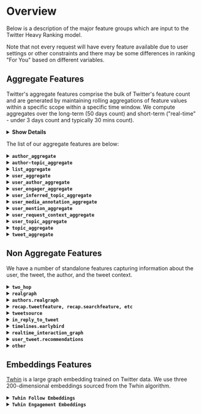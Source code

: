 # Overview
Below is a description of the major feature groups which are input to the Twitter Heavy Ranking model.

Note that not every request will have every feature available due to user settings or other constraints and there may be some differences in ranking "For You" based on different variables.

## Aggregate Features
Twitter's aggregate features comprise the bulk of Twitter's feature count and are generated by maintaining rolling aggregations of feature values within a specific scope within a specific time window. We compute aggregates over the long-term (50 days count) and short-term ("real-time" - under 3 days count and typically 30 mins count).

<details>
<summary><b>Show Details</b></summary>
Aggregate features are groups of multiple features generated as Cartesian crosses from a template and have the format
<table>
<tr>
<td><b>Feature Group Name</b></td>
<td><b>Engagement Scope</b></td>
<td><b>Feature To Aggregate</b></td>
<td><b>Aggregation Spec</b></td>
</tr>
</table>

<ul>
<li> The <b>Feature Group Name</b> is both the name of the aggregate feature and contains internally the aggregation scope, that is, what entities are aggregated over. 
<ul>
<li> For example, <code>"user_aggregate"</code> aggregates over unique user_ids, and <code>"user_author_aggregate"</code> aggregates over all user-author pairs. It also determines what fields the feature is joined to when being used. In the case of <code>"user_author_aggregate"</code>, the feature is joined to data corresponding to the specific user and the specific author. 
<li> The raw feature group names are often verbose and are simplified in the below presentation.
</ul>
<li> <b>Engagement Scope</b> is the subset of tweets within the aggregation scope that will be aggregated over. Typically this is the name of an output engagement, like <code>recap.engagement.is_favorited</code>. In that case, we only aggregate over Tweets which are also Liked.
<li> The <b>Feature To Aggregate</b> is the feature we are accumulating over. If this value is <code>any_feature</code>, that means we aggregate the Tweet count.  For example <code>user_aggregate_v2.pair.recap.engagement.is_favorited.any_feature.50.days.count</code> will be the number of Liked records for every user over the last 50 days.
<li> The <b>Aggregation Spec</b> is what aggregate to compute - what function and over what time window.
</ul>

For every Feature Group, we generate one feature for every possible combination of Engagement Scope, Feature To Aggregate, and Aggregation Spec. In particular, every row in the below tables generate one feature for every possible cross between columns.

<b>Example</b>:
For example, one such feature may be <code>user_aggregate_v2.pair.recap.engagement.is_favorited.engagement_features.in_network.replies.count.50.days.count</code>, which can be parsed into
<table>
<tr>
<td><b>Feature Group Name</b></td>
<td><b>Engagement Scope</b></td>
<td><b>Feature To Aggregate</b></td>
<td><b>Aggregation Spec</b></td>
</tr>
<tr>
<td><code>user_aggregate_v2.pair</code></td>
<td><code>recap.engagement.is_favorited</code></td>
<td><code>engagement_features.in_network.replies.count</code></td>
<td><code>50.days.count</code></td>
</tr>
</table>

This means that this feature aggregates
<ol>
<li> (Over every user),
<li> (Over only tweets favorited by the user),
<li> In network replies sent out by this user,
<li> (Counted over the last 50 days)
</ol>
This feature is then made available as a feature for the particular user. 

</details>

The list of our aggregate features are below:
<details>
<summary><b><code>author_aggregate</code></b></summary>
These features aggregate over the author (or original author) of a tweet. Some of the features are short-duration (30 minutes) and some longer (50 days). The features track how many of an author's tweets were engaged with.
<br>
<table>
<tr>
<td>
<code>
author (real_time)
</code>
</td>
<td>
<code>
timelines.enagagement.is_retweeted_without_quote <br>
timelines.engagement.is_clicked <br>
timelines.engagement.is_dont_like <br>
timelines.engagement.is_dwelled <br>
timelines.engagement.is_favorited <br>
timelines.engagement.is_followed <br>
timelines.engagement.is_open_linked <br>
timelines.engagement.is_photo_expanded <br>
timelines.engagement.is_profile_clicked <br>
timelines.engagement.is_quoted <br>
timelines.engagement.is_replied <br>
timelines.engagement.is_retweeted <br>
timelines.engagement.is_tweet_share_dm_clicked <br>
timelines.engagement.is_tweet_share_dm_sent <br>
timelines.engagement.is_video_playback_50 <br>
timelines.engagement.is_video_quality_viewed <br>
timelines.engagement.is_video_viewed <br>
</code>
</td>
<td>
<code>
any_feature <br>
</code>
</td>
<td>
<code>
30.minutes.count
</code>
</td>
</tr>

<tr>
<td>
<code>
original_author (real_time)
</code>
</td>
<td>
<code>
timelines.enagagement.is_retweeted_without_quote <br>
timelines.engagement.is_clicked <br>
timelines.engagement.is_dont_like <br>
timelines.engagement.is_dwelled <br>
timelines.engagement.is_favorited <br>
timelines.engagement.is_followed <br>
timelines.engagement.is_open_linked <br>
timelines.engagement.is_photo_expanded <br>
timelines.engagement.is_profile_clicked <br>
timelines.engagement.is_quoted <br>
timelines.engagement.is_replied <br>
timelines.engagement.is_retweeted <br>
timelines.engagement.is_tweet_share_dm_clicked <br>
timelines.engagement.is_tweet_share_dm_sent <br>
timelines.engagement.is_video_playback_50 <br>
timelines.engagement.is_video_quality_viewed <br>
timelines.engagement.is_video_viewed <br>
</code>
</td>
<td>
<code>
any_feature <br>
</code>
</td>
<td>
<code>
30.minutes.count
</code>
</td>
</tr>


<tr>
<td>
<code>
original_author (real_time)
</code>
</td>
<td>
<code>
timelines.engagement.is_share_menu_clicked <br>
timelines.engagement.is_shared <br>
</code>
</td>
<td>
<code>
any_feature <br>
</code>
</td>
<td>
<code>
30.minutes.count <br>
1.days.count <br>
</code>
</td>
</tr>

<tr>
<td>
<code>
original_author
</code>
</td>
<td>
<code>
recap.engagement.is_replied_reply_favorited_by_author <br>
recap.engagement.is_replied_reply_impressed_by_author <br>
recap.engagement.is_replied_reply_replied_by_author <br>
</code>
</td>
<td>
<code>
any_feature <br>
</code>
</td>
<td>
<code>
50.days.count
</code>
</td>
</tr>

</table>
</details>


<details>
<summary><b><code>author-topic_aggregate</code></b></summary>
These features aggregate over a specific tweet author and a specific topic. We only accumulate long (50 day) counts. 
<br>
<table>
<tr>
<td>
<code>
author-topic
</code>
</td>
<td>
<code>
any_label <br>
recap.engagement.is_clicked <br>
recap.engagement.is_favorited <br>
recap.engagement.is_open_linked <br>
recap.engagement.is_photo_expanded <br>
recap.engagement.is_profile_clicked <br>
recap.engagement.is_replied <br>
recap.engagement.is_retweeted <br>
recap.engagement.is_video_playback_50 <br>
</code>
</td>
<td>
<code>
any_feature <br>
</code>
</td>
<td>
<code>
50.days.count
</code>
</td>
</tr>

</table>
</details>

<details>
<summary><b><code>list_aggregate</code></b></summary>
These features aggregate short term and long term engagement between a user and a list.
<br>
<table>
<tr>
<td>
<code>
user_list
</code>
</td>
<td>
<code>
any_label <br>
recap.engagement.is_clicked <br>
recap.engagement.is_favorited <br>
recap.engagement.is_open_linked <br>
recap.engagement.is_photo_expanded <br>
recap.engagement.is_profile_clicked <br>
recap.engagement.is_replied <br>
recap.engagement.is_retweeted <br>
recap.engagement.is_video_playback_50 <br>
</code>
</td>
<td>
<code>
any_feature <br>
</code>
</td>
<td>
<code>
50.days.count
</code>
</td>
</tr>

<tr>
<td>
<code>
list (real_time)
</code>
</td>
<td>
<code>
timelines.engagement.is_block_clicked <br>
timelines.engagement.is_dont_like <br>
timelines.engagement.is_dwelled <br>
timelines.engagement.is_favorited <br>
timelines.engagement.is_mute_clicked <br>
timelines.engagement.is_replied <br>
timelines.engagement.is_report_tweet_clicked <br>
timelines.engagement.is_retweeted <br>
</code>
</td>
<td>
<code>
any_feature <br>
</code>
</td>
<td>
<code>
30.minutes.count
</code>
</td>
</tr>

</table>
</details>


<details>
<summary><b><code>user_aggregate</code></b></summary>
These features aggregate short term and long term engagement from a specific user. 

<br>
<table>
<tr>
<td>
<code>
user_v2
</code>
</td>
<td>
<code>
any_label <br>
recap.engagement.is_favorited <br>
recap.engagement.is_photo_expanded <br>
recap.engagement.is_profile_clicked <br>
</code>
</td>
<td>
<code>
any_feature <br>
engagement_features.in_network.favorites.count <br>
engagement_features.in_network.replies.count <br>
engagement_features.in_network.retweets.count <br>
realgraph.num_favorites.days_since_last <br>
realgraph.num_favorites.elapsed_days <br>
realgraph.num_favorites.ewma <br>
realgraph.num_favorites.non_zero_days <br>
realgraph.num_inspected_tweets.days_since_last <br>
realgraph.num_inspected_tweets.elapsed_days <br>
realgraph.num_inspected_tweets.ewma <br>
realgraph.num_inspected_tweets.non_zero_days <br>
realgraph.num_mentions.days_since_last <br>
realgraph.num_mentions.elapsed_days <br>
realgraph.num_mentions.ewma <br>
realgraph.num_mentions.non_zero_days <br>
realgraph.num_profile_views.days_since_last <br>
realgraph.num_profile_views.elapsed_days <br>
realgraph.num_profile_views.ewma <br>
realgraph.num_profile_views.non_zero_days <br>
realgraph.num_retweets.days_since_last <br>
realgraph.num_retweets.elapsed_days <br>
realgraph.num_retweets.ewma <br>
realgraph.num_retweets.non_zero_days <br>
realgraph.num_tweet_clicks.days_since_last <br>
realgraph.num_tweet_clicks.elapsed_days <br>
realgraph.num_tweet_clicks.ewma <br>
realgraph.num_tweet_clicks.non_zero_days <br>
realgraph.total_dwell_time.days_since_last <br>
realgraph.total_dwell_time.elapsed_days <br>
realgraph.total_dwell_time.ewma <br>
realgraph.total_dwell_time.non_zero_days <br>
recap.earlybird.fav_count_v2 <br>
recap.earlybird.reply_count_v2 <br>
recap.earlybird.retweet_count_v2 <br>
recap.searchfeature.blender_score <br>
recap.searchfeature.fav_count <br>
recap.searchfeature.reply_count <br>
recap.searchfeature.retweet_count <br>
recap.searchfeature.text_score <br>
recap.tweetfeature.bidirectional_fav_count <br>
recap.tweetfeature.bidirectional_reply_count <br>
recap.tweetfeature.bidirectional_retweet_count <br>
recap.tweetfeature.contains_media <br>
recap.tweetfeature.conversational_count <br>
recap.tweetfeature.embeds_impression_count <br>
recap.tweetfeature.embeds_url_count <br>
recap.tweetfeature.from_mutual_follow <br>
recap.tweetfeature.has_card <br>
recap.tweetfeature.has_image <br>
recap.tweetfeature.has_link <br>
recap.tweetfeature.has_multiple_media <br>
recap.tweetfeature.has_news <br>
recap.tweetfeature.has_periscope <br>
recap.tweetfeature.has_pro_video <br>
recap.tweetfeature.has_trend <br>
recap.tweetfeature.has_video <br>
recap.tweetfeature.has_vine <br>
recap.tweetfeature.has_visible_link <br>
recap.tweetfeature.is_business_score <br>
recap.tweetfeature.is_extended_reply <br>
recap.tweetfeature.is_reply <br>
recap.tweetfeature.is_retweet <br>
recap.tweetfeature.is_sensitive <br>
recap.tweetfeature.link_count <br>
recap.tweetfeature.link_language <br>
recap.tweetfeature.match_searcher_langs <br>
recap.tweetfeature.match_searcher_main_lang <br>
recap.tweetfeature.match_ui_lang <br>
recap.tweetfeature.mention_searcher <br>
recap.tweetfeature.num_hashtags <br>
recap.tweetfeature.num_mentions <br>
recap.tweetfeature.reply_other <br>
recap.tweetfeature.reply_searcher <br>
recap.tweetfeature.retweet_other <br>
recap.tweetfeature.retweet_searcher <br>
recap.tweetfeature.tweet_count_from_user_in_snapshot <br>
recap.tweetfeature.unidirectiona_fav_count <br>
recap.tweetfeature.unidirectional_reply_count <br>
recap.tweetfeature.unidirectional_retweet_count <br>
recap.tweetfeature.user_rep <br>
recap.tweetfeature.video_view_count <br>
</code>
</td>
<td>
<code>
50.days.count<br>
50.days.sum<br>
</code>
</td>
</tr>
<tr>
<td>
<code>
user_v5
</code>
</td>
<td>
<code>
any_label <br>
recap.engagement.is_clicked<br>
recap.engagement.is_favorited<br>
recap.engagement.is_open_linked<br>
recap.engagement.is_photo_expanded<br>
recap.engagement.is_profile_clicked<br>
recap.engagement.is_replied<br>
recap.engagement.is_retweeted<br>
recap.engagement.is_video_playback_50<br>
</code>
</td>
<td>
<code>
any_feature <br>
time_features.earlybird.last_favorite_since_creation_hrs<br>
time_features.earlybird.last_quote_since_creation_hrs<br>
time_features.earlybird.last_reply_since_creation_hrs<br>
time_features.earlybird.last_retweet_since_creation_hrs<br>
time_features.earlybird.time_since_last_favorite<br>
time_features.earlybird.time_since_last_quote<br>
time_features.earlybird.time_since_last_reply<br>
time_features.earlybird.time_since_last_retweet<br>
timelines.earlybird.decayed_favorite_count<br>
timelines.earlybird.decayed_quote_count<br>
timelines.earlybird.decayed_reply_count<br>
timelines.earlybird.decayed_retweet_count<br>
timelines.earlybird.embeds_impression_count_v2<br>
timelines.earlybird.embeds_url_count_v2<br>
timelines.earlybird.fake_favorite_count<br>
timelines.earlybird.fake_quote_count<br>
timelines.earlybird.fake_reply_count<br>
timelines.earlybird.fake_retweet_count<br>
timelines.earlybird.quote_count<br>
timelines.earlybird.visible_token_ratio<br>
timelines.earlybird.weighted_fav_count<br>
timelines.earlybird.weighted_quote_count<br>
timelines.earlybird.weighted_reply_count<br>
timelines.earlybird.weighted_retweet_count<br>
</code>
</td>
<td>
<code>
50.days.count<br>
50.days.sum<br>
50.days.sumsq<br>
</code>
</td>
</tr>

<tr>
<td>
<code>
user_v6
</code>
</td>
<td>
<code>
recap.engagement.is_replied_reply_favorited_by_author<br>
recap.engagement.is_replied_reply_impressed_by_author<br>
recap.engagement.is_replied_reply_replied_by_author<br>
</code>
</td>
<td>
<code>
any_feature <br>
</code>
</td>
<td>
<code>
50.days.count
</code>
</td>
</tr>

<tr>
<td>
<code>
user (twitter_wide)
</code>
</td>
<td>
<code>
any_label<br>
recap.engagement.is_favorited<br>
recap.engagement.is_replied<br>
recap.engagement.is_retweeted<br>
</code>
</td>
<td>
<code>
any_feature <br>
recap.tweetfeature.contains_media<br>
recap.tweetfeature.has_card<br>
recap.tweetfeature.has_hashtag<br>
recap.tweetfeature.has_link<br>
recap.tweetfeature.has_mention<br>
recap.tweetfeature.is_reply<br>
timelines.earlybird.has_quote<br>
</code>
</td>
<td>
<code>
50.days.count
</code>
</td>
</tr>


<tr>
<td>
<code>
user (real_time)
</code>
</td>
<td>
<code>
timelines.enagagement.is_retweeted_without_quote<br>
timelines.engagement.is_clicked<br>
timelines.engagement.is_dont_like<br>
timelines.engagement.is_dwelled<br>
timelines.engagement.is_favorited<br>
timelines.engagement.is_followed<br>
timelines.engagement.is_open_linked<br>
timelines.engagement.is_photo_expanded<br>
timelines.engagement.is_profile_clicked<br>
timelines.engagement.is_quoted<br>
timelines.engagement.is_replied<br>
timelines.engagement.is_retweeted<br>
timelines.engagement.is_tweet_share_dm_clicked<br>
timelines.engagement.is_tweet_share_dm_sent<br>
timelines.engagement.is_video_playback_50<br>
timelines.engagement.is_video_quality_viewed<br>
timelines.engagement.is_video_viewed<br>
</code>
</td>
<td>
<code>
any_feature <br>
client_log_event.tweet.has_consumer_video<br>
client_log_event.tweet.photo_count<br>
</code>
</td>
<td>
<code>
30.minutes.count
</code>
</td>
</tr>

<tr>
<td>
<code>
user (48h_real_time_v5)
</code>
</td>
<td>
<code>
timelines.enagagement.is_retweeted_without_quote<br>
timelines.engagement.is_clicked<br>
timelines.engagement.is_dont_like<br>
timelines.engagement.is_dwelled<br>
timelines.engagement.is_favorited<br>
timelines.engagement.is_followed<br>
timelines.engagement.is_open_linked<br>
timelines.engagement.is_photo_expanded<br>
timelines.engagement.is_profile_clicked<br>
timelines.engagement.is_quoted<br>
timelines.engagement.is_replied<br>
timelines.engagement.is_retweeted<br>
timelines.engagement.is_tweet_share_dm_clicked<br>
timelines.engagement.is_tweet_share_dm_sent<br>
timelines.engagement.is_video_playback_50<br>
timelines.engagement.is_video_quality_viewed<br>
timelines.engagement.is_video_viewed<br>
</code>
</td>
<td>
<code>
any_feature <br>
client_log_event.tweet.has_consumer_video<br>
client_log_event.tweet.photo_count<br>
</code>
</td>
<td>
<code>
2.days.count
</code>
</td>
</tr>

<tr>
<td>
<code>
user (72h_real_time_v6)
</code>
</td>
<td>
<code>
timelines.engagement.is_block_clicked<br>
timelines.engagement.is_dont_like<br>
timelines.engagement.is_mute_clicked<br>
timelines.engagement.is_report_tweet_clicked<br>
</code>
</td>
<td>
<code>
timelines.author.user_state.is_user_heavy_non_tweeter<br>
timelines.author.user_state.is_user_heavy_tweeter<br>
timelines.author.user_state.is_user_light<br>
timelines.author.user_state.is_user_medium_non_tweeter<br>
timelines.author.user_state.is_user_medium_tweeter<br>
timelines.author.user_state.is_user_new<br>
</code>
</td>
<td>
<code>
3.days.count
</code>
</td>
</tr>

<tr>
<td>
<code>
user (profile_real_time_v6)
</code>
</td>
<td>
<code>
profile.engagement.is_clicked<br>
profile.engagement.is_dwelled<br>
profile.engagement.is_favorited<br>
profile.engagement.is_replied<br>
profile.engagement.is_retweeted<br>
</code>
</td>
<td>
<code>
any_feature <br>
client_log_event.tweet.has_consumer_video<br>
client_log_event.tweet.photo_count<br>
</code>
</td>
<td>
<code>
30.minutes.count
</code>
</td>
</tr>

<tr>
<td>
<code>
user (real_time)
</code>
</td>
<td>
<code>
timelines.engagement.is_share_menu_clicked<br>
timelines.engagement.is_shared  <br>
</code>
</td>
<td>
<code>
any_feature <br>
client_log_event.tweet.has_consumer_video<br>
client_log_event.tweet.photo_count<br>
</code>
</td>
<td>
<code>
1.days.count<br>
30.minutes.count<br>
</code>
</td>
</tr>

<tr>
<td>
<code>
user (real_time)
</code>
</td>
<td>
<code>
timelines.engagement.is_fullscreen_video_dwelled<br>
timelines.engagement.is_fullscreen_video_dwelled_10_sec<br>
timelines.engagement.is_fullscreen_video_dwelled_20_sec<br>
timelines.engagement.is_fullscreen_video_dwelled_30_sec<br>
timelines.engagement.is_fullscreen_video_dwelled_5_sec<br>
timelines.engagement.is_profile_dwelled<br>
timelines.engagement.is_profile_dwelled_10_sec<br>
timelines.engagement.is_profile_dwelled_20_sec<br>
timelines.engagement.is_profile_dwelled_30_sec<br>
timelines.engagement.is_tweet_detail_dwelled<br>
timelines.engagement.is_tweet_detail_dwelled_15_sec<br>
timelines.engagement.is_tweet_detail_dwelled_25_sec<br>
timelines.engagement.is_tweet_detail_dwelled_30_sec<br>
timelines.engagement.is_tweet_detail_dwelled_8_sec<br>
</code>
</td>
<td>
<code>
any_feature <br>
</code>
</td>
<td>
<code>
1.days.count<br>
30.minutes.count<br>
</code>
</td>
</tr>

</table>
</details>

<details>
<summary><b><code>user_author_aggregate</code></b></summary>
These features aggregate over user-author pairs.
<br>
<table>
<tr>
<td>
<code>
user_author_v2
</code>
</td>
<td>
<code>
any_label<br>
recap.engagement.is_clicked<br>
recap.engagement.is_favorited<br>
recap.engagement.is_open_linked<br>
recap.engagement.is_photo_expanded<br>
recap.engagement.is_profile_clicked<br>
recap.engagement.is_replied<br>
recap.engagement.is_retweeted<br>
recap.engagement.is_video_playback_50<br>
</code>
</td>
<td>
<code>
engagement_features.in_network.favorites.count<br>
engagement_features.in_network.replies.count<br>
engagement_features.in_network.retweets.count<br>
recap.earlybird.fav_count_v2<br>
recap.earlybird.reply_count_v2<br>
recap.earlybird.retweet_count_v2<br>
recap.searchfeature.blender_score<br>
recap.searchfeature.fav_count<br>
recap.searchfeature.reply_count<br>
recap.searchfeature.retweet_count<br>
recap.searchfeature.text_score<br>
recap.tweetfeature.embeds_impression_count<br>
recap.tweetfeature.embeds_url_count<br>
recap.tweetfeature.has_card<br>
recap.tweetfeature.has_image<br>
recap.tweetfeature.has_link<br>
recap.tweetfeature.has_multiple_media<br>
recap.tweetfeature.has_news<br>
recap.tweetfeature.has_periscope<br>
recap.tweetfeature.has_pro_video<br>
recap.tweetfeature.has_trend<br>
recap.tweetfeature.has_video<br>
recap.tweetfeature.has_vine<br>
recap.tweetfeature.has_visible_link<br>
recap.tweetfeature.is_reply<br>
recap.tweetfeature.is_retweet<br>
recap.tweetfeature.num_mentions<br>
</code>
</td>
<td>
<code>
50.days.count<br>
50.days.sum<br>
</code>
</td>
</tr>
<tr>
<td>
<code>
user_author_v5
</code>
</td>
<td>
<code>
any_label<br>
recap.engagement.is_clicked<br>
recap.engagement.is_favorited<br>
recap.engagement.is_open_linked<br>
recap.engagement.is_photo_expanded<br>
recap.engagement.is_profile_clicked<br>
recap.engagement.is_replied<br>
recap.engagement.is_retweeted<br>
recap.engagement.is_video_playback_50<br>
</code>
</td>
<td>
<code>
any_feature<br>
timelines.earlybird.has_quote<br>
timelines.earlybird.label_abusive_flag<br>
timelines.earlybird.label_abusive_hi_rcl_flag<br>
timelines.earlybird.label_dup_content_flag<br>
timelines.earlybird.label_nsfw_hi_prc_flag<br>
timelines.earlybird.label_nsfw_hi_rcl_flag<br>
timelines.earlybird.label_spam_flag<br>
timelines.earlybird.label_spam_hi_rcl_flag<br>
</code>
</td>
<td>
<code>
50.days.count
</code>
</td>
</tr>
<tr>
<td>
<code>
user_author (tweetsource_v1 - <br>
These features are sourced from a different underlying dataset)
</code>
</td>
<td>
<code>
any_label<br>
recap.engagement.is_clicked<br>
recap.engagement.is_favorited<br>
recap.engagement.is_open_linked<br>
recap.engagement.is_photo_expanded<br>
recap.engagement.is_profile_clicked<br>
recap.engagement.is_replied<br>
recap.engagement.is_retweeted<br>
recap.engagement.is_video_playback_50<br>
</code>
</td>
<td>
<code>
any_feature<br>
tweetsource.tweet.media.num_tags<br>
tweetsource.tweet.media.video_duration<br>
tweetsource.tweet.text.has_question<br>
tweetsource.tweet.text.length<br>
</code>
</td>
<td>
<code>
50.days.count<br>
50.days.sum<br>
</code>
</td>
</tr>
<tr>
<td>
<code>
user_author (twitter_wide - <br>
These features are sourced from a different underlying dataset)
</code>
</td>
<td>
<code>
recap.engagement.is_favorited<br>
recap.engagement.is_replied<br>
recap.engagement.is_retweeted<br>
</code>
</td>
<td>
<code>
any_feature <br>
recap.tweetfeature.contains_media<br>
recap.tweetfeature.has_card<br>
recap.tweetfeature.has_hashtag<br>
recap.tweetfeature.has_link<br>
recap.tweetfeature.has_mention<br>
recap.tweetfeature.is_reply<br>
timelines.earlybird.has_quote<br>
</code>
</td>
<td>
<code>
50.days.count<br>
</code>
</td>
</tr>
<tr>
<td>
<code>
user_original_author (real_time)
</code>
</td>
<td>
<code>
timelines.engagement.is_shared<br>
</code>
</td>
<td>
<code>
any_feature<br>
</code>
</td>
<td>
<code>
1.days.count<br>
30.minutes.count<br>
</code>
</td>
</tr>

<tr>
<td>
<code>
user_original_author
</code>
</td>
<td>
<code>
recap.engagement.is_replied_reply_favorited_by_author<br>
recap.engagement.is_replied_reply_impressed_by_author<br>
recap.engagement.is_replied_reply_replied_by_author<br>
</code>
</td>
<td>
<code>
any_feature <br>
</code>
</td>
<td>
<code>
50.days.count
</code>
</td>
</tr>
<tr>
<td>
<code>
user_author (real_time, shared)
</code>
<td>
<code>
timelines.engagement.is_clicked<br>
timelines.engagement.is_dwelled<br>
timelines.engagement.is_favorited<br>
timelines.engagement.is_negative_feedback_union<br>
timelines.engagement.is_photo_expanded<br>
timelines.engagement.is_profile_clicked<br>
timelines.engagement.is_replied<br>
timelines.engagement.is_retweeted<br>
timelines.engagement.is_share_menu_clicked<br>
timelines.engagement.is_video_playback_50
</code>
</td>
<td>
<code>
any_feature
</code>
</td>
<td>
<code>
1.days.count<br>
30.minutes.count
</code>
</td>
</tr>
</table>
</details>



<details>
<summary><b><code>user_engager_aggregate</code></b></summary>
These features aggregate counts of user interaction with other engagers of tweets that the user interacts with.

For example, the <code>user_engager.recap.engagement.is_favorited.any_feature.50.days.count.sparse_top1</code> feature can be parsed as follows: 

For all tweets that a user Likes, accumulate a running count over 50 days where the number of engagement events for every other user who has engaged with the Tweet is accumulated. Engagement is defined as Like or reply. We now have a list of engagement counts for other users that have engaged with the Tweets that the user has Liked, and we take the top count as the feature value.  

<br>
<table>
<tr>
<td>
<code>
user_engager <br>
</code>
</td>
<td>
<code>
any_label <br>
recap.engagement.is_clicked <br>
recap.engagement.is_favorited <br>
recap.engagement.is_open_linked <br>
recap.engagement.is_photo_expanded <br>
recap.engagement.is_profile_clicked <br>
recap.engagement.is_replied <br>
recap.engagement.is_retweeted <br>
recap.engagement.is_video_playback_50 <br>
</code>
</td>
<td>
<code>
any_feature <br>
</code>
</td>
<td>
<code>
50.days.count.sparse_mean <br>
50.days.count.sparse_nonzero <br>
50.days.count.sparse_sum <br>
50.days.count.sparse_top1 <br>
50.days.count.sparse_top2 <br>
</code>
</td>
</tr>
</table>
</details>


<details>
<summary><b><code>user_inferred_topic_aggregate</code></b></summary>
These features aggregate short term and long term engagement between a user and tweets from our internally predicted inferred topic (whether or not the tweet is actually tagged to that topic).
<br>
<table>
<tr>
<td>
<code>
user_inferred_topic_v1
</code>
</td>
<td>
<code>
any_label <br>
recap.engagement.is_clicked <br>
recap.engagement.is_favorited <br>
recap.engagement.is_open_linked <br>
recap.engagement.is_photo_expanded <br>
recap.engagement.is_profile_clicked <br>
recap.engagement.is_replied <br>
recap.engagement.is_retweeted <br>
recap.engagement.is_video_playback_50
</code>
</td>
<td>
<code>
any_feature <br>
</code>
</td>
<td>
<code>
50.days.count.sparse_mean <br>
50.days.count.sparse_nonzero <br>
50.days.count.sparse_sum <br>
50.days.count.sparse_top1 <br>
50.days.count.sparse_top2 <br>
</code>
</td>
</tr>
<tr>
<td>
<code>
user_inferred_topic_v2
</code>
</td>
<td>
<code>
recap.engagement.is_clicked <br>
recap.engagement.is_favorited <br>
recap.engagement.is_open_linked <br>
recap.engagement.is_photo_expanded <br>
recap.engagement.is_profile_clicked <br>
recap.engagement.is_replied <br>
recap.engagement.is_retweeted <br>
recap.engagement.is_video_playback_50 <br>
</code>
</td>
<td>
<code>
engagement_features.in_network.favorites.count <br>
engagement_features.in_network.retweets.count <br>
recap.searchfeature.fav_count <br>
recap.tweetfeature.contains_media <br>
recap.tweetfeature.has_card <br>
recap.tweetfeature.has_image <br>
recap.tweetfeature.has_link <br>
recap.tweetfeature.has_news <br>
recap.tweetfeature.has_trend <br>
recap.tweetfeature.has_video <br>
recap.tweetfeature.is_reply <br>
recap.tweetfeature.is_retweet <br>
recap.tweetfeature.is_sensitive <br>
recap.tweetfeature.match_searcher_langs <br>
recap.tweetfeature.match_searcher_main_lang <br>
recap.tweetfeature.match_ui_lang <br>
recap.tweetfeature.mention_searcher <br>
recap.tweetfeature.reply_other <br>
recap.tweetfeature.reply_searcher <br>
recap.tweetfeature.retweet_other <br>
recap.tweetfeature.retweet_searcher <br>
tweetsource.tweet.media.aspect_ratio_den <br>
tweetsource.tweet.text.num_caps <br>
tweetsource.tweet.text.num_newlines <br>
tweetsource.v2.tweet.media.has_description <br>
tweetsource.v2.tweet.media.has_selected_preview_image <br>
tweetsource.v2.tweet.media.has_title <br>
tweetsource.v2.tweet.media.has_visit_site_call_to_action <br>
tweetsource.v2.tweet.media.has_watch_now_call_to_action <br>
tweetsource.v2.tweet.media.is_360 <br>
tweetsource.v2.tweet.media.is_managed <br>
tweetsource.v2.tweet.media.is_monetizable <br>
</code>
</td>
<td>
<code>
50.days.count.sparse_mean <br>
50.days.count.sparse_nonzero <br>
50.days.count.sparse_sum <br>
50.days.count.sparse_top1 <br>
50.days.count.sparse_top2 <br>
</code>
</td>
</tr>
</table>
</details>


<details>
<summary><b><code>user_media_annotation_aggregate</code></b></summary>
These features aggregate how often a user interacts with different types of media (photo, video, etc)
<br>
<table>
<tr>
<td>
<code>
user_media_annotation
(keyed by user and media type)
</code>
</td>
<td>
<code>
any_label <br>
recap.engagement.is_clicked <br>
recap.engagement.is_favorited <br>
recap.engagement.is_open_linked <br>
recap.engagement.is_photo_expanded <br>
recap.engagement.is_profile_clicked <br>
recap.engagement.is_replied <br>
recap.engagement.is_retweeted <br>
recap.engagement.is_video_playback_50 <br>
</code>
</td>
<td>
<code>
any_feature
</code>
</td>
<td>
<code>
50.days.count.sparse_mean <br>
50.days.count.sparse_nonzero <br>
50.days.count.sparse_sum <br>
50.days.count.sparse_top1 <br>
50.days.count.sparse_top2 <br>
</code>
</td>
</tr>
</table>
</details>

<details>
<summary><b><code>user_mention_aggregate</code></b></summary>
These features aggregate counts of user interactions with Tweets that mention other users.

Let the original user who viewed a Tweet be <code>user1</code>, and let <code>user2, user3, ...,  user_n</code> be users mentioned in a tweet. This feature group aggregates the interactions between <code>user1</code> and other Tweets that mention <code>user2, user3,..., user_n</code>.

Here <code>sparse_sum</code> means we sum the aggregate values over all mentioned users, <code>sparse_top1</code> means we take the max of the aggregate values for the mentioned authors, <code>sparse_top1</code> means we take the second-highest of the aggregate values for the mentioned authors, and so on.

<br>
<table>
<tr>
<td>
<code>
user_mention <br>
</code>
</td>
<td>
<code>
any_label <br>
recap.engagement.is_clicked <br>
recap.engagement.is_favorited <br>
recap.engagement.is_open_linked <br>
recap.engagement.is_photo_expanded <br>
recap.engagement.is_profile_clicked <br>
recap.engagement.is_replied <br>
recap.engagement.is_retweeted <br>
recap.engagement.is_video_playback_50 any_feature.50.days.count <br>
</code>
</td>
<td>
<code>
any_feature <br>
</code>
</td>
<td>
<code>
50.days.count.sparse_mean <br>
50.days.count.sparse_nonzero <br>
50.days.count.sparse_sum <br>
50.days.count.sparse_top1 <br>
50.days.count.sparse_top2 <br>
</code>
</td>
</tr>
</table>
</details>


<details>
<summary><b><code>user_request_context_aggregate</code></b></summary>
These features aggregate engagements over the request context, which is either the same day of week (dow) or hour of day (hour), to account for temporal effects.
<br>
<table>
<tr>
<td>
<code>
dow <br>
</code>
</td>
<td>
<code>
recap.engagement.is_clicked <br>
recap.engagement.is_favorited <br>
recap.engagement.is_open_linked <br>
recap.engagement.is_photo_expanded  <br>
recap.engagement.is_profile_clicked <br>
recap.engagement.is_replied <br>
recap.engagement.is_retweeted <br>
recap.engagement.is_video_playback_50 <br>
</code>
</td>
<td>
<code>
any_feature <br>
</code>
</td>
<td>
<code>
50.days.count <br>
</code>
</td>
</tr>
<tr>
<td>
<code>
hour <br>
</code>
</td>
<td>
<code>
recap.engagement.is_clicked <br>
recap.engagement.is_favorited <br>
recap.engagement.is_open_linked <br>
recap.engagement.is_photo_expanded  <br>
recap.engagement.is_profile_clicked <br>
recap.engagement.is_replied <br>
recap.engagement.is_retweeted <br>
recap.engagement.is_video_playback_50 <br>
</code>
</td>
<td>
<code>
any_feature <br>
</code>
</td>
<td>
<code>
50.days.count <br>
</code>
</td>
</tr>
</table>
</details>


<details>
<summary><b><code>user_topic_aggregate</code></b></summary>
These features aggregate long term feature values between a user and tweets from a particular topic.
<br>
<table>
<tr>
<td>
<code>
user_topic_v1
</code>
</td>
<td>
<code>
any_label <br>
recap.engagement.is_clicked <br>
recap.engagement.is_favorited <br>
recap.engagement.is_open_linked <br>
recap.engagement.is_photo_expanded <br>
recap.engagement.is_profile_clicked <br>
recap.engagement.is_replied <br>
recap.engagement.is_retweeted <br>
recap.engagement.is_video_playback_50 <br>
</code>
</td>
<td>
<code>
any_feature <br>
</code>
</td>
<td>
<code>
50.days.count
</code>
</td>
</tr>
<tr>
<td>
<code>
user_topic_v2
</code>
</td>
<td>
<code>
recap.engagement.is_clicked  <br>
recap.engagement.is_favorited  <br>
recap.engagement.is_open_linked  <br>
recap.engagement.is_photo_expanded  <br>
recap.engagement.is_profile_clicked  <br>
recap.engagement.is_replied  <br>
recap.engagement.is_retweeted  <br>
recap.engagement.is_video_playback_50  <br>
</code>
</td>
<td>
<code>
engagement_features.in_network.favorites.count  <br>
engagement_features.in_network.retweets.count  <br>
recap.searchfeature.fav_count  <br>
recap.tweetfeature.contains_media  <br>
recap.tweetfeature.has_card  <br>
recap.tweetfeature.has_image  <br>
recap.tweetfeature.has_link  <br>
recap.tweetfeature.has_news  <br>
recap.tweetfeature.has_trend  <br>
recap.tweetfeature.has_video  <br>
recap.tweetfeature.is_reply  <br>
recap.tweetfeature.is_retweet  <br>
recap.tweetfeature.is_sensitive  <br>
recap.tweetfeature.match_searcher_langs  <br>
recap.tweetfeature.match_searcher_main_lang  <br>
recap.tweetfeature.match_ui_lang  <br>
recap.tweetfeature.mention_searcher  <br>
recap.tweetfeature.reply_other  <br>
recap.tweetfeature.reply_searcher  <br>
recap.tweetfeature.retweet_other  <br>
recap.tweetfeature.retweet_searcher  <br>
tweetsource.tweet.media.aspect_ratio_den  <br>
tweetsource.tweet.text.num_caps  <br>
tweetsource.tweet.text.num_newlines  <br>
tweetsource.v2.tweet.media.has_description  <br>
tweetsource.v2.tweet.media.has_selected_preview_image  <br>
tweetsource.v2.tweet.media.has_title  <br>
tweetsource.v2.tweet.media.has_visit_site_call_to_action  <br>
tweetsource.v2.tweet.media.has_watch_now_call_to_action  <br>
tweetsource.v2.tweet.media.is_360  <br>
tweetsource.v2.tweet.media.is_managed  <br>
tweetsource.v2.tweet.media.is_monetizable  <br>
</code>
</td>
<td>
<code>
50.days.count
</code>
</td>
</tr>
</table>
</details>


<details>
<summary><b><code>topic_aggregate</code></b></summary>
These features aggregate values for tweets that come from a particular topic.
<br>
<table>
<tr>
<td>
<code>
topic (real_time)
</code>
</td>
<td>
<code>
timelines.enagagement.is_retweeted_without_quote <br>
timelines.engagement.is_clicked <br>
timelines.engagement.is_dont_like <br>
timelines.engagement.is_dwelled <br>
timelines.engagement.is_favorited <br>
timelines.engagement.is_followed <br>
timelines.engagement.is_not_interested_in_topic <br>
timelines.engagement.is_open_linked <br>
timelines.engagement.is_photo_expanded <br>
timelines.engagement.is_profile_clicked <br>
timelines.engagement.is_quoted <br>
timelines.engagement.is_replied <br>
timelines.engagement.is_retweeted <br>
timelines.engagement.is_tweet_share_dm_clicked <br>
timelines.engagement.is_tweet_share_dm_sent <br>
timelines.engagement.is_video_playback_50 <br>
timelines.engagement.is_video_quality_viewed <br>
timelines.engagement.is_video_viewed <br>
</code>
</td>
<td>
<code>
any_feature <br>
</code>
</td>
<td>
<code>
30.minutes.count
</code>
</td>
</tr>
<tr>
<td>
<code>
topic (24_hour_real_time)
</code>
</td>
<td>
<code>timelines.enagagement.is_retweeted_without_quote<br>
timelines.engagement.is_block_clicked<br>
timelines.engagement.is_clicked<br>
timelines.engagement.is_dont_like<br>
timelines.engagement.is_dwelled<br>
timelines.engagement.is_favorited<br>
timelines.engagement.is_followed<br>
timelines.engagement.is_mute_clicked<br>
timelines.engagement.is_not_about_topic<br>
timelines.engagement.is_not_interested_in_topic<br>
timelines.engagement.is_not_recent<br>
timelines.engagement.is_not_relevant<br>
timelines.engagement.is_open_linked<br>
timelines.engagement.is_photo_expanded<br>
timelines.engagement.is_profile_clicked<br>
timelines.engagement.is_quoted<br>
timelines.engagement.is_replied<br>
timelines.engagement.is_report_tweet_clicked<br>
timelines.engagement.is_retweeted<br>
timelines.engagement.is_see_fewer<br>
timelines.engagement.is_tweet_share_dm_clicked<br>
timelines.engagement.is_tweet_share_dm_sent<br>
timelines.engagement.is_unfollow_topic<br>
timelines.engagement.is_video_playback_50<br>
timelines.engagement.is_video_quality_viewed<br>
timelines.engagement.is_video_viewed
</code></td>
<td><code>any_feature</code></td>
<td><code>1.days.count</code></td>
</tr>
<tr>
<td>
<code>
topic-country_code (real_time)
</code>
</td>
<td>
<code>
timelines.engagement.is_block_clicked<br>
timelines.engagement.is_clicked<br>
timelines.engagement.is_dont_like<br>
timelines.engagement.is_dwelled<br>
timelines.engagement.is_favorited<br>
timelines.engagement.is_impressed<br>
timelines.engagement.is_mute_clicked<br>
timelines.engagement.is_not_about_topic<br>
timelines.engagement.is_not_interested_in_topic<br>
timelines.engagement.is_not_recent<br>
timelines.engagement.is_not_relevant<br>
timelines.engagement.is_open_linked<br>
timelines.engagement.is_photo_expanded<br>
timelines.engagement.is_profile_clicked<br>
timelines.engagement.is_replied<br>
timelines.engagement.is_report_tweet_clicked<br>
timelines.engagement.is_retweeted<br>
timelines.engagement.is_see_fewer<br>
timelines.engagement.is_share_menu_clicked<br>
timelines.engagement.is_shared<br>
timelines.engagement.is_unfollow_topic<br>
timelines.engagement.is_video_playback_50<br>
timelines.engagement.is_video_quality_viewed
</code>
</td>
<td><code>any_feature</code></td>
<td><code>3.days.count<br>30.minutes.count</code></td>
</tr>
<tr>
<td>
<code>
topic-share (real_time)
</code>
</td>
<td>
<code>
timelines.engagement.is_share_menu_clicked<br>
timelines.engagement.is_shared
</code>
</td>
<td><code>any_feature</code></td>
<td><code>1.days.count<br>30.minutes.count</code></td>
</tr>
</table>
</details>

<details>
<summary><b><code>tweet_aggregate</code></b></summary>
These features aggregate values corresponding to a tweet.
<br>
<table>
<tr>
<td><code>tweet (real_time)</code></td>
<td><code>
timelines.enagagement.is_retweeted_without_quote<br>
timelines.engagement.is_clicked<br>
timelines.engagement.is_dont_like<br>
timelines.engagement.is_dwelled<br>
timelines.engagement.is_favorited<br>
timelines.engagement.is_followed<br>
timelines.engagement.is_open_linked<br>
timelines.engagement.is_photo_expanded<br>
timelines.engagement.is_profile_clicked<br>
timelines.engagement.is_quoted<br>
timelines.engagement.is_replied<br>
timelines.engagement.is_retweeted<br>
timelines.engagement.is_tweet_share_dm_clicked<br>
timelines.engagement.is_tweet_share_dm_sent<br>
timelines.engagement.is_video_playback_50<br>
timelines.engagement.is_video_quality_viewed<br>
timelines.engagement.is_video_viewed
</code>
</td>
<td><code>any_feature</code></td>
<td>
<code>
30.minutes.count<br>
Duration.Top.count
</code>
</td>
</tr>
<tr>
<td><code>tweet_v2 (real_time)</code></td>
<td>
<code>
timelines.engagement.is_block_clicked <br>
timelines.engagement.is_mute_clicked <br>
timelines.engagement.is_report_tweet_clicked <br>
</code>
</td>
<td>
<code>
any_feature <br>
</code>
</td>
<td>
<code>
30.minutes.count <br>
Duration.Top.count <br>
</code>
</td>
</tr>
<tr>
<td><code>tweet (real_time dwell) </code></td>
<td><code>timelines.engagement.is_fullscreen_video_dwelled<br>
timelines.engagement.is_fullscreen_video_dwelled_10_sec<br>
timelines.engagement.is_fullscreen_video_dwelled_20_sec<br>
timelines.engagement.is_fullscreen_video_dwelled_30_sec<br>
timelines.engagement.is_fullscreen_video_dwelled_5_sec<br>
timelines.engagement.is_profile_dwelled<br>
timelines.engagement.is_profile_dwelled_10_sec<br>
timelines.engagement.is_profile_dwelled_20_sec<br>
timelines.engagement.is_profile_dwelled_30_sec<br>
timelines.engagement.is_tweet_detail_dwelled<br>
timelines.engagement.is_tweet_detail_dwelled_15_sec<br>
timelines.engagement.is_tweet_detail_dwelled_25_sec<br>
timelines.engagement.is_tweet_detail_dwelled_30_sec<br>
timelines.engagement.is_tweet_detail_dwelled_8_sec</code></td>
<td>
<code>any_feature
</code>
</td>
<td><code>1.days.count<br>30.minutes.count</code></td>
</tr>
<tr>
<td><code>tweet (real_time shared) </code></td>
<td>
<code>
timelines.engagement.is_share_menu_clicked<br>
timelines.engagement.is_shared
</code>
</td>
<td><code>any_feature</code></td>
<td><code>1.days.count<br>30.minutes.count</code></td>
</tr>
</table>
</details>


## Non Aggregate Features
We have a number of standalone features capturing information about the user, the tweet, the author, and the tweet context.

<details>
<summary><b><code>two_hop</code></b></summary>
<br>
This feature group contains features about interactions which are "two-hop" between a user and the tweet author. Examples of two-top interactions are: If user 1</code> favorites a tweet by user 2, and user 2 favorites a tweet by user 3, there will be a positive value for the "favorite.favorited_by" two-hop feature between user 1 and user 3.

The feature group consists of all possible crosses of the below features.
<table>
<tr>
<td>
<code>
two_hop
</code>
</td>
<td>
<code>
favorite  <br>
following  <br>
mutual_follow <br>

</code>
</td>
<td>
<code>
favorited_by <br>
followed_by <br>
mentioned_by <br>
retweeted_by <br>
</code>
</td>
<td>
<code>
normalized
</code>
</td>
</tr>

<tr>
<td>
<code>
two_hop
</code>
</td>
<td>
<code>
</code>
</td>
<td>
<code>
favorited_by  <br>
favorited_by  <br>
mentioned_by <br>
retweeted_by
</code>
</td>
<td>
<code>
right_degree
</code>
</td>
</tr>
</table>
</details>

<details>

<summary><b><code>realgraph</code></b></summary>
<br>
This feature group contains features about interactions between the user and the Tweet author.

The feature group consists of all possible crosses of the below features.
<table>
<tr>
<td>
<code>
realgraph
</code>
</td>
<td>
<code>
dst_id <br>
src_id <br>
</code>
</td>
<td>
<code>
</code>
</td>

</tr>
<tr>
<td>
<code>
realgraph
</code>
</td>
<td>
<code>
num_address_book_email <br>
num_address_book_in_both <br>
num_address_book_mutual_edge_email <br>
num_address_book_mutual_edge_in_both <br>
num_address_book_mutual_edge_phone <br>
num_address_book_phone<br>
num_blocks<br>
num_direct_messages<br>
num_favorites<br>
num_follow<br>
num_inspected_tweets<br>
num_link_clicks<br>
num_mentions<br>
num_mutes<br>
num_mutual_follow<br>
num_photo_tags<br>
num_profile_views<br>
num_report_as_abuses<br>
num_report_as_spams<br>
num_retweets<br>
num_sms_follow<br>
num_tweet_clicks<br>
total_dwell_time<br>
weight
</code>
</td>
<td>
<code>
days_since_last <br>
days_since_last.sparse_avg <br>
days_since_last.sparse_max <br>
days_since_last.sparse_sum <br>
elapsed_days <br>
elapsed_days.sparse_avg <br>
elapsed_days.sparse_max<br>
elapsed_days.sparse_sum<br>
ewma<br>
ewma.sparse_avg<br>
ewma.sparse_max<br>
ewma.sparse_sum<br>
is_missing<br>
m2ForVariance.sparse_avg<br>
m2ForVariance.sparse_max<br>
m2ForVariance.sparse_sum<br>
mean<br>
mean.sparse_avg<br>
mean.sparse_max<br>
mean.sparse_sum<br>
non_zero_days<br>
non_zero_days.sparse_avg<br>
non_zero_days.sparse_max<br>
non_zero_days.sparse_sum<br>
sparse_avg<br>
sparse_max<br>
sparse_sum<br>
variance
</code>
</td>
</tr>
</table>
</details>


<details>
<summary><b><code>authors.realgraph</code></b></summary>
This feature group contains features about interactions between the user and various other users including 
<ol>
<li> the Tweet author
<li>  any users mentioned in the Tweet
<li>  in-network engagers with the Tweet
<li>  upstream authors if the Tweet was part of a reply chain
</ol>
Note that all the above users are included in the interaction set, not just the Tweet author.

The feature group consists of all possible crosses of the below features.

<br>
<table>
<tr>
<td>
<code>
authors.realgraph
</code>
</td>
<td>
<code>
weight
</code>
</td>
<td>
<code>
</code>
</td>
<td>
<code>
sparse_avg <br>
sparse_max <br>
sparse_sum <br>
</code>
</td>
</tr>
<tr>
<td>
<code>
authors.realgraph
</code>
</td>
<td>
<code>
num_address_book_email <br>
num_address_book_in_both <br>
num_address_book_mutual_edge_email <br>
num_address_book_mutual_edge_in_both <br>
num_address_book_phone <br>
num_blocks <br>
num_direct_messages <br>
num_favorites <br>
num_follow <br>
num_inspected_tweets <br>
num_link_clicks <br>
num_mentions <br>
num_mutes <br>
num_mutual_follow <br>
num_photo_tags <br>
num_profile_views <br>
num_report_as_abuses <br>
num_report_as_spams <br>
num_retweets <br>
num_sms_follow <br>
num_tweet_clicks <br>
total_dwell_time <br>
</code>
</td>
<td>
<code>
days_since_last <br>
elapsed_days <br>
ewma <br>
m2ForVariance <br>
mean <br>
non_zero_days <br>
</code>
</td>
<td>
<code>
sparse_avg <br>
sparse_max <br>
sparse_sum <br>
</code>
</td>
</tr>
</table>
</details>

<details>
<summary><b><code>recap.tweetfeature, recap.searchfeature, etc</code></b></summary>
<br>
This feature group contains features about the tweet, whether from the tweets service or the search service ("Earlybird"). It also contains features related to the user's device type.
<table>
<tr>
<td>
<code>
recap.earlybird.fav_count_v2 <br>
recap.earlybird.reply_count_v2 <br>
recap.earlybird.retweet_count_v2 <br>
recap.searchfeature.blender_score <br>
recap.searchfeature.fav_count <br>
recap.searchfeature.reply_count <br>
recap.searchfeature.retweet_count <br>
recap.searchfeature.text_score <br>
recap.source.type <br>
recap.tweetfeature.bidirectional_fav_count <br>
recap.tweetfeature.bidirectional_reply_count <br>
recap.tweetfeature.bidirectional_retweet_count <br>
recap.tweetfeature.contains_media <br>
recap.tweetfeature.conversational_count <br>
recap.tweetfeature.embeds_impression_count <br>
recap.tweetfeature.embeds_url_count <br>
recap.tweetfeature.from_inactive_user <br>
recap.tweetfeature.from_mutual_follow <br>
recap.tweetfeature.from_verified_account <br>
recap.tweetfeature.has_card <br>
recap.tweetfeature.has_consumer_video <br>
recap.tweetfeature.has_hashtag <br>
recap.tweetfeature.has_image <br>
recap.tweetfeature.has_link <br>
recap.tweetfeature.has_mention <br>
recap.tweetfeature.has_multiple_hashtag_or_trend <br>
recap.tweetfeature.has_multiple_media <br>
recap.tweetfeature.has_native_image <br>
recap.tweetfeature.has_native_video <br>
recap.tweetfeature.has_news <br>
recap.tweetfeature.has_periscope <br>
recap.tweetfeature.has_pro_video <br>
recap.tweetfeature.has_trend <br>
recap.tweetfeature.has_video <br>
recap.tweetfeature.has_vine <br>
recap.tweetfeature.has_visible_link <br>
recap.tweetfeature.is_author_bot <br>
recap.tweetfeature.is_author_new <br>
recap.tweetfeature.is_author_profile_egg <br>
recap.tweetfeature.is_author_spam <br>
recap.tweetfeature.is_business_score <br>
recap.tweetfeature.is_extended_reply <br>
recap.tweetfeature.is_offensive <br>
recap.tweetfeature.is_reply <br>
recap.tweetfeature.is_retweet <br>
recap.tweetfeature.is_sensitive <br>
recap.tweetfeature.language <br>
recap.tweetfeature.link_count <br>
recap.tweetfeature.link_language <br>
recap.tweetfeature.match_searcher_langs <br>
recap.tweetfeature.match_searcher_main_lang <br>
recap.tweetfeature.match_ui_lang <br>
recap.tweetfeature.mention_searcher <br>
recap.tweetfeature.num_hashtags <br>
recap.tweetfeature.num_mentions <br>
recap.tweetfeature.prev_user_tweet_enagagement <br>
recap.tweetfeature.reply_other <br>
recap.tweetfeature.reply_searcher <br>
recap.tweetfeature.retweet_other <br>
recap.tweetfeature.retweet_searcher <br>
recap.tweetfeature.signature <br>
recap.tweetfeature.tweet_count_from_user_in_snapshot <br>
recap.tweetfeature.unidirectiona_fav_count <br>
recap.tweetfeature.unidirectional_reply_count <br>
recap.tweetfeature.unidirectional_retweet_count <br>
recap.tweetfeature.user_rep <br>
recap.tweetfeature.video_view_count <br>
recap.user_agent.client_name <br>
recap.user_agent.client_source <br>
recap.user_agent.client_version <br>
recap.user_agent.client_version_code <br>
recap.user_agent.device <br>
recap.user_agent.manufacturer <br>
recap.user_agent.network_connection <br>
recap.user_agent.sdk_version <br>
recap.v2.tweetfeature.is_retweet_directed_at_user_in_first_degree <br>
recap.v2.tweetfeature.is_retweet_of_reply <br>
recap.v2.tweetfeature.is_retweeter_bot <br>
recap.v2.tweetfeature.is_retweeter_new <br>
recap.v2.tweetfeature.is_retweeter_nsfw <br>
recap.v2.tweetfeature.is_retweeter_profile_egg <br>
recap.v2.tweetfeature.is_retweeter_spam <br>
recap.v2.tweetfeature.retweet_of_mutual_follow <br>
recap.v2.tweetfeature.source_author_rep <br>
recap.v3.tweetfeature.probably_from_follow
</code>
</td>
</tr>
</table>
</details>
<details>
<summary><b><code>tweetsource</code></b></summary>
<br>
This feature group contains features about the tweet media as well as conversation-related features about the tweet.
<table>
<tr>
<td>
<code>
<br> 
tweetsource.tweet.media.aspect_ratio_den <br> 
tweetsource.tweet.media.aspect_ratio_num <br> 
tweetsource.tweet.media.bit_rate <br> 
tweetsource.tweet.media.height_1 <br> 
tweetsource.tweet.media.height_2 <br> 
tweetsource.tweet.media.height_3 <br> 
tweetsource.tweet.media.height_4 <br> 
tweetsource.tweet.media.num_tags <br> 
tweetsource.tweet.media.resize_method_1 <br> 
tweetsource.tweet.media.resize_method_2 <br> 
tweetsource.tweet.media.resize_method_3 <br> 
tweetsource.tweet.media.resize_method_4 <br> 
tweetsource.tweet.media.video_duration <br> 
tweetsource.tweet.media.width_1 <br> 
tweetsource.tweet.media.width_2 <br> 
tweetsource.tweet.media.width_3 <br> 
tweetsource.tweet.media.width_4 <br> 
tweetsource.tweet.text.has_question <br> 
tweetsource.tweet.text.length <br> 
tweetsource.tweet.text.length_type <br> 
tweetsource.tweet.text.num_caps <br> 
tweetsource.tweet.text.num_newlines <br> 
tweetsource.tweet.text.num_whitespaces <br> 
tweetsource.v2.tweet.media.color_1_blue <br> 
tweetsource.v2.tweet.media.color_1_green <br> 
tweetsource.v2.tweet.media.color_1_percentage <br> 
tweetsource.v2.tweet.media.color_1_red <br> 
tweetsource.v2.tweet.media.face_areas <br> 
tweetsource.v2.tweet.media.has_app_install_call_to_action <br> 
tweetsource.v2.tweet.media.has_description <br> 
tweetsource.v2.tweet.media.has_selected_preview_image <br> 
tweetsource.v2.tweet.media.has_title <br> 
tweetsource.v2.tweet.media.has_visit_site_call_to_action <br> 
tweetsource.v2.tweet.media.has_watch_now_call_to_action <br> 
tweetsource.v2.tweet.media.is_360 <br> 
tweetsource.v2.tweet.media.is_embeddable <br> 
tweetsource.v2.tweet.media.is_managed <br> 
tweetsource.v2.tweet.media.is_monetizable <br> 
tweetsource.v2.tweet.media.num_color_pallette_items <br> 
tweetsource.v2.tweet.media.num_faces <br> 
tweetsource.v2.tweet.media.num_stickers <br> 
tweetsource.v2.tweet.media.view_count <br> 
</td>
</tr>
</table>
</code>
</details>

<details>
<summary><b><code>in_reply_to_tweet</code></b></summary>
<br>
If the tweet was a reply, this feature group contains the features of the replied to tweet.
<table>
<tr>
<td>
<code>
in_reply_to_tweet.recap.earlybird.fav_count_v2 <br>
in_reply_to_tweet.recap.earlybird.reply_count_v2 <br>
in_reply_to_tweet.recap.earlybird.retweet_count_v2 <br>
in_reply_to_tweet.recap.searchfeature.fav_count <br>
in_reply_to_tweet.recap.searchfeature.reply_count <br>
in_reply_to_tweet.recap.searchfeature.retweet_count <br>
in_reply_to_tweet.recap.searchfeature.text_score <br>
in_reply_to_tweet.recap.tweetfeature.bidirectional_fav_count <br>
in_reply_to_tweet.recap.tweetfeature.bidirectional_reply_count <br>
in_reply_to_tweet.recap.tweetfeature.bidirectional_retweet_count <br>
in_reply_to_tweet.recap.tweetfeature.conversational_count <br>
in_reply_to_tweet.recap.tweetfeature.from_mutual_follow <br>
in_reply_to_tweet.recap.tweetfeature.from_verified_account <br>
in_reply_to_tweet.recap.tweetfeature.has_hashtag <br>
in_reply_to_tweet.recap.tweetfeature.has_image <br>
in_reply_to_tweet.recap.tweetfeature.has_mention <br>
in_reply_to_tweet.recap.tweetfeature.has_news <br>
in_reply_to_tweet.recap.tweetfeature.has_video <br>
in_reply_to_tweet.recap.tweetfeature.has_visible_link <br>
in_reply_to_tweet.recap.tweetfeature.is_author_bot <br>
in_reply_to_tweet.recap.tweetfeature.is_author_new <br>
in_reply_to_tweet.recap.tweetfeature.is_author_nsfw <br>
in_reply_to_tweet.recap.tweetfeature.is_author_spam <br>
in_reply_to_tweet.recap.tweetfeature.is_offensive <br>
in_reply_to_tweet.recap.tweetfeature.is_reply <br>
in_reply_to_tweet.recap.tweetfeature.is_sensitive <br>
in_reply_to_tweet.recap.tweetfeature.num_mentions <br>
in_reply_to_tweet.recap.tweetfeature.prev_user_tweet_enagagement <br>
in_reply_to_tweet.recap.tweetfeature.unidirectiona_fav_count <br>
in_reply_to_tweet.recap.tweetfeature.unidirectional_reply_count <br>
in_reply_to_tweet.recap.tweetfeature.unidirectional_retweet_count <br>
in_reply_to_tweet.recap.tweetfeature.user_rep <br>
in_reply_to_tweet.timelines.earlybird.decayed_favorite_count <br>
in_reply_to_tweet.timelines.earlybird.decayed_quote_count <br>
in_reply_to_tweet.timelines.earlybird.decayed_reply_count <br>
in_reply_to_tweet.timelines.earlybird.decayed_retweet_count <br>
in_reply_to_tweet.timelines.earlybird.has_quote <br>
in_reply_to_tweet.timelines.earlybird.quote_count <br>
in_reply_to_tweet.timelines.earlybird.weighted_fav_count <br>
in_reply_to_tweet.timelines.earlybird.weighted_quote_count <br>
in_reply_to_tweet.timelines.earlybird.weighted_reply_count <br>
in_reply_to_tweet.timelines.earlybird.weighted_retweet_count <br>
in_reply_to_tweet.timelines.earlybird_score <br>
in_reply_to_tweet.tweetsource.tweet.media.aspect_ratio_den <br>
in_reply_to_tweet.tweetsource.tweet.media.aspect_ratio_num <br>
in_reply_to_tweet.tweetsource.tweet.media.height_1 <br>
in_reply_to_tweet.tweetsource.tweet.media.height_2 <br>
in_reply_to_tweet.tweetsource.tweet.media.video_duration <br>
in_reply_to_tweet.tweetsource.tweet.text.has_question <br>
in_reply_to_tweet.tweetsource.tweet.text.length <br>
in_reply_to_tweet.tweetsource.tweet.text.num_caps <br>
</code>
</td>
</tr>
</table>
</code>
</details>

<details>
<summary><b><code>timelines.earlybird</code></b></summary>
<br>
This feature group passes on features used by the search and light ranking service ("Earlybird") to the Heavy Ranker. <br>
<table>
<tr>
<td>
<code>
timelines.earlybird.decayed_favorite_count <br>
timelines.earlybird.decayed_quote_count <br>
timelines.earlybird.decayed_reply_count <br>
timelines.earlybird.decayed_retweet_count <br>
timelines.earlybird.embeds_impression_count_v2 <br>
timelines.earlybird.embeds_url_count_v2 <br>
timelines.earlybird.fake_favorite_count <br>
timelines.earlybird.fake_quote_count <br>
timelines.earlybird.fake_reply_count <br>
timelines.earlybird.fake_retweet_count <br>
timelines.earlybird.has_quote <br>
timelines.earlybird.is_composer_source_camera <br>
timelines.earlybird.label_abusive_flag <br>
timelines.earlybird.label_abusive_hi_rcl_flag <br>
timelines.earlybird.label_dup_content_flag <br>
timelines.earlybird.label_nsfw_hi_prc_flag <br>
timelines.earlybird.label_nsfw_hi_rcl_flag <br>
timelines.earlybird.label_spam_flag <br>
timelines.earlybird.label_spam_hi_rcl_flag <br>
timelines.earlybird.periscope_exists <br>
timelines.earlybird.periscope_has_been_featured <br>
timelines.earlybird.periscope_is_currently_featured <br>
timelines.earlybird.periscope_is_from_quality_source <br>
timelines.earlybird.periscope_is_live <br>
timelines.earlybird.preported_tweet_score <br>
timelines.earlybird.quote_count <br>
timelines.earlybird.visible_token_ratio <br>
timelines.earlybird.weighted_fav_count <br>
timelines.earlybird.weighted_quote_count <br>
timelines.earlybird.weighted_reply_count <br>
timelines.earlybird.weighted_retweet_count <br>
</code>
</td>
</tr>
</table>
</details>
<details>
<summary><b><code>realtime_interaction_graph</code></b></summary>
<br>
User-author interaction features. Similar to RealGraph but updated more rapidly. <br>
<table>
<tr>
<td>
<code>
realtime_interaction_graph.click.count <br>
realtime_interaction_graph.click.days_since_last <br>
realtime_interaction_graph.fav.count <br>
realtime_interaction_graph.fav.days_since_last <br>
realtime_interaction_graph.mention.count <br>
realtime_interaction_graph.mention.days_since_last <br>
realtime_interaction_graph.profile_view.count <br>
realtime_interaction_graph.profile_view.days_since_last <br>
realtime_interaction_graph.retweet.count <br>
realtime_interaction_graph.retweet.days_since_last <br>
realtime_interaction_graph.soft_follow.count <br>
realtime_interaction_graph.soft_follow.days_since_last
</code>
</td>
</tr>
</table>
</details>
<details>
<summary><b><code>user_tweet.recommendations</code></b></summary>
<br>
Similarity of a tweet to a user's recent engaged tweets. <br>
<table>
<tr>
<td>
<code>
user_tweet.recommendations.sim_clusters_recent_engagement_similarity.fav_1d_last_10_avg <br>
user_tweet.recommendations.sim_clusters_recent_engagement_similarity.fav_1d_last_10_max <br>
user_tweet.recommendations.sim_clusters_recent_engagement_similarity.fav_7d_last_10_avg <br>
user_tweet.recommendations.sim_clusters_recent_engagement_similarity.fav_7d_last_10_max <br>
user_tweet.recommendations.sim_clusters_recent_engagement_similarity.follow_30d_last_10_avg <br>
user_tweet.recommendations.sim_clusters_recent_engagement_similarity.follow_30d_last_10_max <br>
user_tweet.recommendations.sim_clusters_recent_engagement_similarity.follow_7d_last_10_avg <br>
user_tweet.recommendations.sim_clusters_recent_engagement_similarity.follow_7d_last_10_max <br>
user_tweet.recommendations.sim_clusters_recent_engagement_similarity.retweet_1d_last_10_avg <br>
user_tweet.recommendations.sim_clusters_recent_engagement_similarity.retweet_1d_last_10_max <br>
user_tweet.recommendations.sim_clusters_recent_engagement_similarity.retweet_7d_last_10_avg <br>
user_tweet.recommendations.sim_clusters_recent_engagement_similarity.retweet_7d_last_10_max <br>
user-tweet.recommendations.sim_clusters_scores.user_interested_in_tweet_embedding_dot_product_20m_145k_2020  <br>
</code>
</td>
</tr>
</table>
</details>
<details>
<summary><b><code>other</code></b></summary>
<br>
Here we list individual features not covered in any feature group <br>
<table>
<tr>
<td>
<code>
author_health.num_connect <br>
author_health.num_connect_days <br>
author_health.num_followers <br>
engagement_features.in_network.favorites.count <br>
engagement_features.in_network.replies.count <br>
engagement_features.in_network.retweets.count <br>
request_context.display_dpi <br>
request_context.display_height <br>
request_context.display_width <br>
request_context.is_get_initial <br>
request_context.is_get_middle <br>
request_context.is_get_newer <br>
request_context.is_get_older <br>
request_context.is_session_start <br>
time_features.earlybird.last_favorite_since_creation_hrs <br>
time_features.earlybird.last_quote_since_creation_hrs <br>
time_features.earlybird.last_reply_since_creation_hrs <br>
time_features.earlybird.last_retweet_since_creation_hrs <br>
time_features.earlybird.time_since_last_favorite <br>
time_features.earlybird.time_since_last_quote <br>
time_features.earlybird.time_since_last_reply <br>
time_features.earlybird.time_since_last_retweet <br>
time_features.is_tweet_recycled <br>
time_features.non_polling_requests_since_tweet_creation <br>
time_features.time_between_non_polling_requests_avg <br>
time_features.time_since_last_non_polling_request <br>
time_features.time_since_source_tweet_creation <br>
time_features.time_since_tweet_creation <br>
time_features.time_since_viewer_account_creation_secs <br>
time_features.tweet_age_ratio <br>
</code>
</td>
</tr>
</table>
</details>

## Embeddings Features

[Twhin](https://arxiv.org/pdf/2202.05387.pdf) is a large graph embedding trained on Twitter data. We use three 200-dimensional embeddings sourced from the Twhin algorithm.

<details>
<summary><b><code>Twhin Follow Embeddings</code></b></summary>
<br>
We have two embeddings trained on the user-user follow graph, one representing who is likely to follow a user and the other representing who a user is likely to follow. Each embedding is 200-dimensional.
</details>

<details>
<summary><b><code>Twhin Engagement Embeddings</code></b></summary>
<br>
We have one embedding trained on the user-tweet engagement graph, representing users based on the Tweets they are likely to engage with. This embedding is 200 dimensional.

